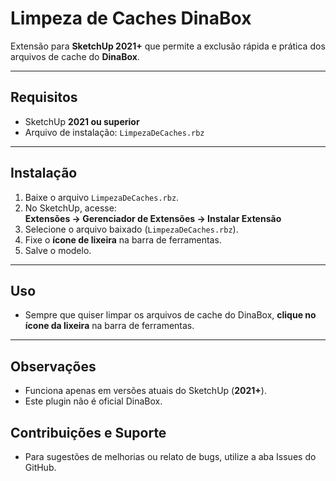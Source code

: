 # Limpeza de Caches DinaBox  

Extensão para **SketchUp 2021+** que permite a exclusão rápida e prática dos arquivos de cache do **DinaBox**.  

---

## Requisitos  
- SketchUp **2021 ou superior**  
- Arquivo de instalação: `LimpezaDeCaches.rbz`  

---

## Instalação  
1. Baixe o arquivo `LimpezaDeCaches.rbz`.  
2. No SketchUp, acesse:  
   **Extensões → Gerenciador de Extensões → Instalar Extensão**  
3. Selecione o arquivo baixado (`LimpezaDeCaches.rbz`).  
4. Fixe o **ícone de lixeira** na barra de ferramentas.  
5. Salve o modelo.  

---

##  Uso  
- Sempre que quiser limpar os arquivos de cache do DinaBox, **clique no ícone da lixeira** na barra de ferramentas.  

---

## Observações  
- Funciona apenas em versões atuais do SketchUp (**2021+**).
- Este plugin não é oficial DinaBox. 

## Contribuições e Suporte
- Para sugestões de melhorias ou relato de bugs, utilize a aba Issues do GitHub.
